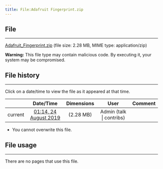 ```yaml
---
title: File:Adafruit Fingerprint.zip
---
```


## File
--------

[Adafruit_Fingerprint.zip](https://wiki.elecrow.com/images/7/7a/Adafruit_Fingerprint.zip) (file size: 2.28 MB, MIME type: application/zip)

**Warning:** This file type may contain malicious code. By executing it, your system may be compromised.

## File history
--------

Click on a date/time to view the file as it appeared at that time.

|         |                          Date/Time                           | Dimensions  |                             User                             | Comment |
| :-----: | :----------------------------------------------------------: | :---------: | :----------------------------------------------------------: | :-----: |
| current | [01:14, 24 August 2019](https://wiki.elecrow.com/images/7/7a/Adafruit_Fingerprint.zip) | (2.28 MB) | Admin (talk \| contribs) |         |

- You cannot overwrite this file.

## File usage
--------

There are no pages that use this file.